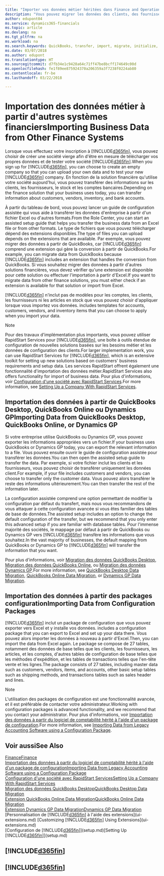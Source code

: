 ```yaml
---
title: "Importer vos données métier héritées dans Finance and Operations, Business edition | Microsoft Docs"
description: "Vous pouvez migrer les données des clients, des fournisseurs, et du stock, par exemple, d'Excel, QuickBooks, ou Dynamics GP vers Finance and Operations, Business edition."
author: edupont04
ms.service: dynamics365-financials
ms.topic: article
ms.devlang: na
ms.tgt_pltfrm: na
ms.workload: na
ms.search.keywords: QuickBooks, transfer, import, migrate, initialize, implement
ms.date: 03/07/2018
ms.author: edupont
ms.translationtype: HT
ms.sourcegitcommit: d7fb34e1c9428a64c71ff47be8bcff174649c00d
ms.openlocfilehash: fe1f89ee875924370a206359a3f7238f0224ab80
ms.contentlocale: fr-be
ms.lasthandoff: 03/22/2018

---
```

# <a name="importing-business-data-from-other-finance-systems"></a><span data-ttu-id="8a5a8-103">Importation des données métier à partir d'autres systèmes financiers</span><span class="sxs-lookup"><span data-stu-id="8a5a8-103">Importing Business Data from Other Finance Systems</span></span>
<span data-ttu-id="8a5a8-104">Lorsque vous effectuez votre inscription à [!INCLUDE[d365fin](includes/d365fin_md.md)], vous pouvez choisir de créer une société vierge afin d'être en mesure de télécharger vos propres données et de tester votre société [!INCLUDE[d365fin](includes/d365fin_md.md)].</span><span class="sxs-lookup"><span data-stu-id="8a5a8-104">When you sign up for [!INCLUDE[d365fin](includes/d365fin_md.md)], you can choose to create an empty company so that you can upload your own data and to test your new [!INCLUDE[d365fin](includes/d365fin_md.md)] company.</span></span> <span data-ttu-id="8a5a8-105">En fonction de la solution financière qu'utilise votre société aujourd'hui, vous pouvez transférer des informations sur les clients, les fournisseurs, le stock et les comptes bancaires.</span><span class="sxs-lookup"><span data-stu-id="8a5a8-105">Depending on the finance solution that your business uses today, you can transfer information about customers, vendors, inventory, and bank accounts.</span></span>  

<span data-ttu-id="8a5a8-106">À partir du tableau de bord, vous pouvez lancer un guide de configuration assistée qui vous aide à transférer les données d'entreprise à partir d'un fichier Excel ou d'autres formats.</span><span class="sxs-lookup"><span data-stu-id="8a5a8-106">From the Role Center, you can start an assisted setup guide that helps you transfer the business data from an Excel file or from other formats.</span></span> <span data-ttu-id="8a5a8-107">Le type de fichiers que vous pouvez télécharger dépend des extensions disponibles.</span><span class="sxs-lookup"><span data-stu-id="8a5a8-107">The type of files you can upload depends on the extensions that are available.</span></span> <span data-ttu-id="8a5a8-108">Par exemple, vous pouvez migrer des données à partir de QuickBooks, car [!INCLUDE[d365fin](includes/d365fin_md.md)] comprend une extension qui gère la conversion à partir de QuickBooks.</span><span class="sxs-lookup"><span data-stu-id="8a5a8-108">For example, you can migrate data from QuickBooks because [!INCLUDE[d365fin](includes/d365fin_md.md)] includes an extension that handles the conversion from QuickBooks.</span></span> <span data-ttu-id="8a5a8-109">Si vous souhaitez migrer des données à partir d'autres solutions financières, vous devez vérifier qu'une extension est disponible pour cette solution ou effectuer l'importation à partir d'Excel.</span><span class="sxs-lookup"><span data-stu-id="8a5a8-109">If you want to migrate data from other finance solutions, you must either check if an extension is available for that solution or import from Excel.</span></span>  

[!INCLUDE[d365fin](includes/d365fin_md.md)]<span data-ttu-id="8a5a8-110"> n'inclut pas de modèles pour les comptes, les clients, les fournisseurs ni les articles en stock que vous pouvez choisir d'appliquer lorsque vous importez vos données.</span><span class="sxs-lookup"><span data-stu-id="8a5a8-110"> includes templates for accounts, customers, vendors, and inventory items that you can choose to apply when you import your data.</span></span>

> [!NOTE]  
> <span data-ttu-id="8a5a8-111">Pour des travaux d'implémentation plus importants, vous pouvez utiliser RapidStart Services pour [!INCLUDE[d365fin](includes/d365fin_md.md)], une boîte à outils étendue de configuration de nouvelles solutions basées sur les besoins métier et les données de configuration des clients.</span><span class="sxs-lookup"><span data-stu-id="8a5a8-111">For larger implementation work, you can use RapidStart Services for [!INCLUDE[d365fin](includes/d365fin_md.md)], which is an extensive toolkit for setting up new solutions based on customers' business requirements and setup data.</span></span> <span data-ttu-id="8a5a8-112">Les services RapidStart offrent également une fonctionnalité d'importation des données métier.</span><span class="sxs-lookup"><span data-stu-id="8a5a8-112">RapidStart Services also offers functionality for import of business data.</span></span> <span data-ttu-id="8a5a8-113">Pour plus d'informations, voir [Configuration d'une société avec RapidStart Services](admin-set-up-a-company-with-rapidstart.md).</span><span class="sxs-lookup"><span data-stu-id="8a5a8-113">For more information, see [Setting Up a Company With RapidStart Services](admin-set-up-a-company-with-rapidstart.md).</span></span>  

## <a name="importing-data-from-quickbooks-desktop-quickbooks-online-or-dynamics-gp"></a><span data-ttu-id="8a5a8-114">Importation des données à partir de QuickBooks Desktop, QuickBooks Online ou Dynamics GP</span><span class="sxs-lookup"><span data-stu-id="8a5a8-114">Importing Data from QuickBooks Desktop, QuickBooks Online, or Dynamics GP</span></span>
<span data-ttu-id="8a5a8-115">Si votre entreprise utilise QuickBooks ou Dynamics GP, vous pouvez exporter les informations appropriées vers un fichier.</span><span class="sxs-lookup"><span data-stu-id="8a5a8-115">If your business uses QuickBooks or Dynamics GP today, you can export the relevant information to a file.</span></span> <span data-ttu-id="8a5a8-116">Vous pouvez ensuite ouvrir le guide de configuration assistée pour transférer les données.</span><span class="sxs-lookup"><span data-stu-id="8a5a8-116">You can then open the assisted setup guide to transfer the data.</span></span>
<span data-ttu-id="8a5a8-117">Par exemple, si votre fichier inclut les clients et les fournisseurs, vous pouvez choisir de transférer uniquement les données client.</span><span class="sxs-lookup"><span data-stu-id="8a5a8-117">For example, if your file includes customers and vendors, you can choose to transfer only the customer data.</span></span> <span data-ttu-id="8a5a8-118">Vous pouvez alors transférer le reste des informations ultérieurement.</span><span class="sxs-lookup"><span data-stu-id="8a5a8-118">You can then transfer the rest of the information later.</span></span>  

<span data-ttu-id="8a5a8-119">La configuration assistée comprend une option permettant de modifier la configuration par défaut du transfert, mais nous vous recommandons de vous attaquer à cette configuration avancée si vous êtes familier des tables de base de données.</span><span class="sxs-lookup"><span data-stu-id="8a5a8-119">The assisted setup includes an option to change the default configuration of the transfer, but we recommend that you only enter this advanced setup if you are familiar with database tables.</span></span> <span data-ttu-id="8a5a8-120">Pour l'immense majorité des sociétés, le mappage par défaut à partir de QuickBooks ou Dynamics GP vers [!INCLUDE[d365fin](includes/d365fin_md.md)] transfère les informations que vous souhaitez.</span><span class="sxs-lookup"><span data-stu-id="8a5a8-120">In the vast majority of businesses, the default mapping from QuickBooks or Dynamics GP to [!INCLUDE[d365fin](includes/d365fin_md.md)] will transfer the information that you want.</span></span>  

<span data-ttu-id="8a5a8-121">Pour plus d'informations, voir [Migration des données QuickBooks Desktop](ui-extensions-quickbooks-data-migration.md), [Migration des données QuickBooks Online](ui-extensions-quickbooks-online-data-migration.md), ou [Migration des données Dynamics GP](ui-extensions-dynamicsgp-data-migration.md).</span><span class="sxs-lookup"><span data-stu-id="8a5a8-121">For more information, see [QuickBooks Desktop Data Migration](ui-extensions-quickbooks-data-migration.md), [QuickBooks Online Data Migration](ui-extensions-quickbooks-online-data-migration.md), or [Dynamics GP Data Migration](ui-extensions-dynamicsgp-data-migration.md).</span></span>  

## <a name="importing-data-from-configuration-packages"></a><span data-ttu-id="8a5a8-122">Importation des données à partir des packages configuration</span><span class="sxs-lookup"><span data-stu-id="8a5a8-122">Importing Data from Configuration Packages</span></span>
[!INCLUDE[d365fin](includes/d365fin_md.md)]<span data-ttu-id="8a5a8-123"> inclut un package de configuration que vous pouvez exporter vers Excel et y installe vos données.</span><span class="sxs-lookup"><span data-stu-id="8a5a8-123"> includes a configuration package that you can export to Excel and set up your data there.</span></span> <span data-ttu-id="8a5a8-124">Vous pouvez alors importer les données à nouveau à partir d'Excel.</span><span class="sxs-lookup"><span data-stu-id="8a5a8-124">Then, you can import the data from Excel again.</span></span> <span data-ttu-id="8a5a8-125">Le package se compose de 27 tables, notamment des données de base telles que les clients, les fournisseurs, les articles, et les comptes, d'autres tables de configuration de base telles que les méthodes d'expédition, et les tables de transactions telles que l'en-tête vente et les lignes.</span><span class="sxs-lookup"><span data-stu-id="8a5a8-125">The package consists of 27 tables, including master data such as customers, vendors, items, and accounts, other basic setup tables such as shipping methods, and transactions tables such as sales header and lines.</span></span>  

> [!NOTE]  
>   <span data-ttu-id="8a5a8-126">L'utilisation des packages de configuration est une fonctionnalité avancée, et il est préférable de contacter votre administrateur.</span><span class="sxs-lookup"><span data-stu-id="8a5a8-126">Working with configuration packages is advanced functionality, and we recommend that you contact your administrator.</span></span> <span data-ttu-id="8a5a8-127">Pour plus d'informations, voir [Importation des données à partir du logiciel de comptabilité hérité à l'aide d'un package de configuration](across-import-data-configuration-packages.md).</span><span class="sxs-lookup"><span data-stu-id="8a5a8-127">For more information, see [Importing Data from Legacy Accounting Software using a Configuration Package](across-import-data-configuration-packages.md).</span></span>  

## <a name="see-also"></a><span data-ttu-id="8a5a8-128">Voir aussi</span><span class="sxs-lookup"><span data-stu-id="8a5a8-128">See Also</span></span>
[<span data-ttu-id="8a5a8-129">Finance</span><span class="sxs-lookup"><span data-stu-id="8a5a8-129">Finance</span></span>](finance.md)  
[<span data-ttu-id="8a5a8-130">Importation des données à partir du logiciel de comptabilité hérité à l'aide d'un package de configuration</span><span class="sxs-lookup"><span data-stu-id="8a5a8-130">Importing Data from Legacy Accounting Software using a Configuration Package</span></span>](across-import-data-configuration-packages.md)  
[<span data-ttu-id="8a5a8-131">Configuration d'une société avec RapidStart Services</span><span class="sxs-lookup"><span data-stu-id="8a5a8-131">Setting Up a Company With RapidStart Services</span></span>](admin-set-up-a-company-with-rapidstart.md)  
[<span data-ttu-id="8a5a8-132">Migration des données QuickBooks Desktop</span><span class="sxs-lookup"><span data-stu-id="8a5a8-132">QuickBooks Desktop Data Migration</span></span>](ui-extensions-quickbooks-data-migration.md)  
[<span data-ttu-id="8a5a8-133">Extension QuickBooks Online Data Migration</span><span class="sxs-lookup"><span data-stu-id="8a5a8-133">QuickBooks Online Data Migration</span></span>](ui-extensions-quickbooks-online-data-migration.md)  
[<span data-ttu-id="8a5a8-134">Extension Dynamics GP Data Migration</span><span class="sxs-lookup"><span data-stu-id="8a5a8-134">Dynamics GP Data Migration</span></span>](ui-extensions-dynamicsgp-data-migration.md)  
<span data-ttu-id="8a5a8-135">[Personnalisation de [!INCLUDE[d365fin](includes/d365fin_md.md)] à l'aide des extensions](ui-extensions.md) </span><span class="sxs-lookup"><span data-stu-id="8a5a8-135">[Customizing [!INCLUDE[d365fin](includes/d365fin_md.md)] Using Extensions](ui-extensions.md) </span></span>  
<span data-ttu-id="8a5a8-136">[Configuration de [!INCLUDE[d365fin](includes/d365fin_md.md)]](setup.md)</span><span class="sxs-lookup"><span data-stu-id="8a5a8-136">[Setting Up [!INCLUDE[d365fin](includes/d365fin_md.md)]](setup.md)</span></span>

## [!INCLUDE[d365fin](includes/free_trial_md.md)]  
## [!INCLUDE[d365fin](includes/training_link_md.md)]

